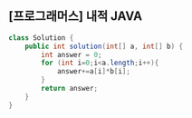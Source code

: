    
<h2>[프로그래머스] 내적 JAVA</h2>

```JAVA
class Solution {
    public int solution(int[] a, int[] b) {
        int answer = 0;
        for (int i=0;i<a.length;i++){
            answer+=a[i]*b[i];
        }
        return answer;
    }
}
```

